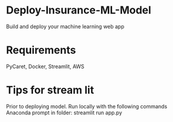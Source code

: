 # Deploy-Insurance-ML-Model
Build and deploy your machine learning web app

# Requirements
PyCaret, Docker, Streamlit, AWS


# Tips for stream lit
Prior to deploying model. Run locally with the following commands
Anaconda prompt in folder: streamlit run app.py
